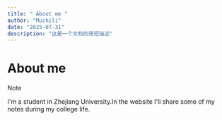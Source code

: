 ```yaml
---
title: " About me "
author: "Muchili"
date: "2025-07-31"
description: "这是一个文档的简短描述"
---
```


# About me

> [!NOTE]
>
> I'm a student in Zhejiang University.In the website I'll share some of my notes during my college life.
